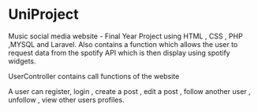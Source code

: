 # UniProject

Music social media website - Final Year Project using HTML , CSS , PHP ,MYSQL and Laravel. Also contains a function which allows the user to request data from the spotify API which is then display using spotify widgets.

UserController contains call functions of the website 

A user can register, login , create a post , edit a post , follow another user , unfollow , view other users profiles. 
